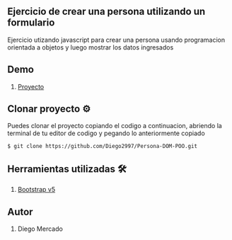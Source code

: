 ## Ejercicio de crear una persona utilizando un formulario

Ejercicio utizando javascript para crear una persona usando programacion orientada a objetos y luego mostrar los datos ingresados

## Demo

1. [Proyecto](https://persona-dom-formulario.netlify.app/)

## Clonar proyecto ⚙️
 Puedes clonar el proyecto copiando el codigo a continuacion, abriendo la terminal de tu editor de codigo y pegando lo anteriormente copiado

`$ git clone https://github.com/Diego2997/Persona-DOM-POO.git`

## Herramientas utilizadas 🛠️

1. [Bootstrap v5](https://getbootstrap.com/)

## Autor

1. Diego Mercado
